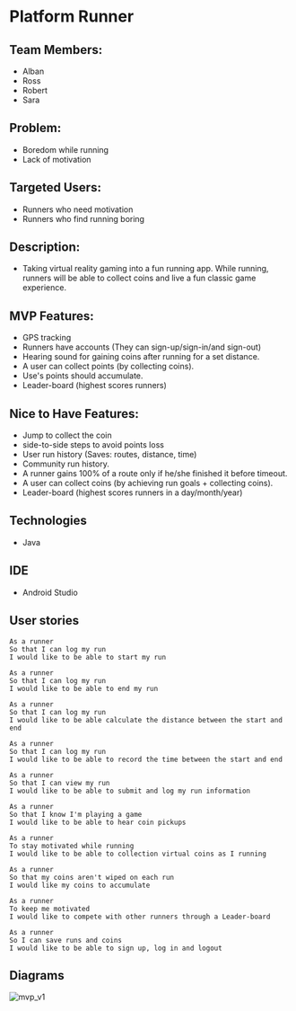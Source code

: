 # Platform Runner

## Team Members:
  * Alban
  * Ross
  * Robert
  * Sara

## Problem:
 * Boredom while running
 * Lack of motivation

## Targeted Users:
  * Runners who need motivation
  * Runners who find running boring

## Description:
  * Taking virtual reality gaming into a fun running app. While running, runners will be able to collect coins and live a fun classic game experience.

## MVP Features:
  * GPS tracking
  * Runners have accounts (They can sign-up/sign-in/and sign-out)
  * Hearing sound for gaining coins after running for a set distance.
  * A user can collect points (by collecting coins).
  * Use's points should accumulate.
  * Leader-board (highest scores runners)

## Nice to Have Features:
  * Jump to collect the coin
  * side-to-side steps to avoid points loss
  * User run history (Saves: routes, distance, time)
  * Community run history.
  * A runner gains 100% of a route only if he/she finished it before timeout.
  * A user can collect coins (by achieving run goals + collecting coins).
  * Leader-board (highest scores runners in a day/month/year)

## Technologies
  * Java

## IDE
  * Android Studio

## User stories
```
As a runner
So that I can log my run
I would like to be able to start my run

As a runner
So that I can log my run
I would like to be able to end my run

As a runner
So that I can log my run
I would like to be able calculate the distance between the start and end

As a runner
So that I can log my run
I would like to be able to record the time between the start and end

As a runner
So that I can view my run
I would like to be able to submit and log my run information

As a runner
So that I know I'm playing a game
I would like to be able to hear coin pickups

As a runner
To stay motivated while running
I would like to be able to collection virtual coins as I running

As a runner
So that my coins aren't wiped on each run
I would like my coins to accumulate

As a runner
To keep me motivated
I would like to compete with other runners through a Leader-board

As a runner
So I can save runs and coins
I would like to be able to sign up, log in and logout
```

## Diagrams
![mvp_v1](https://raw.githubusercontent.com/9sarah0/platform-runner/master/mvp_game_diagram_v1.png)
